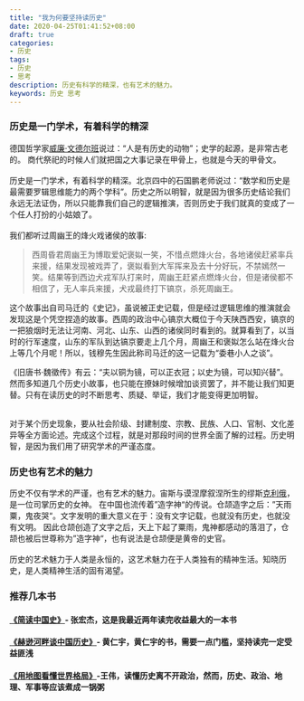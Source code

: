 ```yaml
---
title: "我为何要坚持读历史"
date: 2020-04-25T01:41:52+08:00
draft: true
categories:
- 历史
tags:
- 历史
- 思考
description: 历史有科学的精深，也有艺术的魅力。
keywords: 历史 思考
---
```


### 历史是一门学术，有着科学的精深

德国哲学家[威廉·文德尔班](https://zh.wikipedia.org/wiki/%E5%A8%81%E5%BB%89%C2%B7%E6%96%87%E5%BE%B7%E5%B0%94%E7%8F%AD)说过：“人是有历史的动物”；史学的起源，是非常古老的。 商代祭祀的时候人们就把国之大事记录在甲骨上，也就是今天的甲骨文。<br><br>
历史是一门学术，有着科学的精深。北京四中的石国鹏老师说过：“数学和历史是最需要罗辑思维能力的两个学科”。历史之所以明智，就是因为很多历史结论我们永远无法证伪，所以只能靠我们自己的逻辑推演，否则历史于我们就真的变成了一个任人打扮的小姑娘了。<br><br>
我们都听过周幽王的烽火戏诸侯的故事:
> 西周昏君周幽王为博取爱妃褒姒一笑，不惜点燃烽火台，各地诸侯赶紧率兵来援，结果发现被戏弄了，褒姒看到大军挥来及去十分好玩，不禁嫣然一笑。结果等到西边犬戎军队打来时，周幽王赶紧点燃烽火台，但是诸侯都不相信了，无人率兵来援，犬戎最终打下镐京，杀死周幽王。

这个故事出自司马迁的《史记》，虽说被正史记载，但是经过逻辑思维的推演就会发现这是个凭空捏造的故事。西周的政治中心镐京大概位于今天陕西西安，镐京的一把狼烟时无法让河南、河北、山东、山西的诸侯同时看到的。就算看到了，以当时的行军速度，山东的军队到达镐京要走上几个月，周幽王和褒姒怎么站在烽火台上等几个月呢！所以，钱穆先生因此称司马迁的这一记载为“委巷小人之谈”。

《旧唐书·魏徵传》有云：“夫以铜为镜，可以正衣冠；以史为镜，可以知兴替”。然而多知道几个历史小故事，也只能在撩妹时候增加谈资罢了，并不能让我们知更替。只有在读历史的时不断思考、质疑、举证，我们才能变得更加明智。<br><br>

对于某个历史现象，要从社会阶级、封建制度、宗教、民族、人口、官制、文化差异等全方面论述。完成这个过程，就是对那段时间的世界全面了解的过程。历史明智，是因为我们用了研究学术的严谨态度。


### 历史也有艺术的魅力

历史不仅有学术的严谨，也有艺术的魅力。宙斯与谟涅摩叙涅所生的缪斯[克利俄](https://zh.wikipedia.org/wiki/%E5%85%8B%E5%88%A9%E4%BF%84)，是一位司掌历史的女神。
在中国也流传着”造字神“的传说。仓颉造字之后：”天雨粟，鬼夜哭“。文字发明的重大意义在于：没有文字记载，也就没有历史，也就没有文明。
因此仓颉创造了文字之后，天上下起了粟雨，鬼神都感动的落泪了，仓颉也被后世尊称为”造字神“，也有说法是仓颉便是黄帝的史官。<br><br>
历史的艺术魅力于人类是永恒的，这艺术魅力在于人类独有的精神生活。知晓历史，是人类精神生活的固有渴望。


### 推荐几本书

####  [《简读中国史》](https://book.douban.com/subject/34501169/)- 张宏杰，这是我最近两年读完收益最大的一本书

#### [《赫逊河畔谈中国历史》](https://book.douban.com/subject/1050175/)- 黄仁宇，黄仁宇的书，需要一点门槛，坚持读完一定受益匪浅

#### [《用地图看懂世界格局》](https://book.douban.com/subject/26968875/)-王伟，读懂历史离不开政治，然而，历史、政治、地理、军事等应该煮成一锅粥
